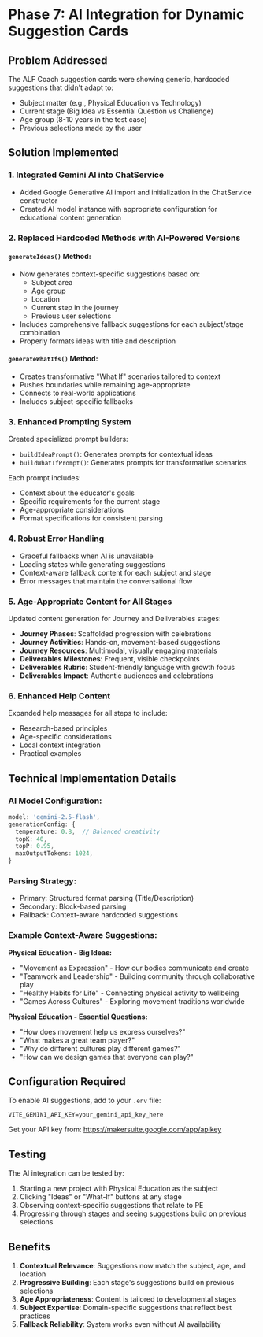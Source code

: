 # Phase 7: AI Integration for Dynamic Suggestion Cards

## Problem Addressed
The ALF Coach suggestion cards were showing generic, hardcoded suggestions that didn't adapt to:
- Subject matter (e.g., Physical Education vs Technology)
- Current stage (Big Idea vs Essential Question vs Challenge)
- Age group (8-10 years in the test case)
- Previous selections made by the user

## Solution Implemented

### 1. **Integrated Gemini AI into ChatService**
- Added Google Generative AI import and initialization in the ChatService constructor
- Created AI model instance with appropriate configuration for educational content generation

### 2. **Replaced Hardcoded Methods with AI-Powered Versions**

#### `generateIdeas()` Method:
- Now generates context-specific suggestions based on:
  - Subject area
  - Age group
  - Location
  - Current step in the journey
  - Previous user selections
- Includes comprehensive fallback suggestions for each subject/stage combination
- Properly formats ideas with title and description

#### `generateWhatIfs()` Method:
- Creates transformative "What If" scenarios tailored to context
- Pushes boundaries while remaining age-appropriate
- Connects to real-world applications
- Includes subject-specific fallbacks

### 3. **Enhanced Prompting System**

Created specialized prompt builders:
- `buildIdeaPrompt()`: Generates prompts for contextual ideas
- `buildWhatIfPrompt()`: Generates prompts for transformative scenarios

Each prompt includes:
- Context about the educator's goals
- Specific requirements for the current stage
- Age-appropriate considerations
- Format specifications for consistent parsing

### 4. **Robust Error Handling**
- Graceful fallbacks when AI is unavailable
- Loading states while generating suggestions
- Context-aware fallback content for each subject and stage
- Error messages that maintain the conversational flow

### 5. **Age-Appropriate Content for All Stages**

Updated content generation for Journey and Deliverables stages:
- **Journey Phases**: Scaffolded progression with celebrations
- **Journey Activities**: Hands-on, movement-based suggestions
- **Journey Resources**: Multimodal, visually engaging materials
- **Deliverables Milestones**: Frequent, visible checkpoints
- **Deliverables Rubric**: Student-friendly language with growth focus
- **Deliverables Impact**: Authentic audiences and celebrations

### 6. **Enhanced Help Content**
Expanded help messages for all steps to include:
- Research-based principles
- Age-specific considerations
- Local context integration
- Practical examples

## Technical Implementation Details

### AI Model Configuration:
```typescript
model: 'gemini-2.5-flash',
generationConfig: {
  temperature: 0.8,  // Balanced creativity
  topK: 40,
  topP: 0.95,
  maxOutputTokens: 1024,
}
```

### Parsing Strategy:
- Primary: Structured format parsing (Title/Description)
- Secondary: Block-based parsing
- Fallback: Context-aware hardcoded suggestions

### Example Context-Aware Suggestions:

**Physical Education - Big Ideas:**
- "Movement as Expression" - How our bodies communicate and create
- "Teamwork and Leadership" - Building community through collaborative play
- "Healthy Habits for Life" - Connecting physical activity to wellbeing
- "Games Across Cultures" - Exploring movement traditions worldwide

**Physical Education - Essential Questions:**
- "How does movement help us express ourselves?"
- "What makes a great team player?"
- "Why do different cultures play different games?"
- "How can we design games that everyone can play?"

## Configuration Required

To enable AI suggestions, add to your `.env` file:
```
VITE_GEMINI_API_KEY=your_gemini_api_key_here
```

Get your API key from: https://makersuite.google.com/app/apikey

## Testing

The AI integration can be tested by:
1. Starting a new project with Physical Education as the subject
2. Clicking "Ideas" or "What-If" buttons at any stage
3. Observing context-specific suggestions that relate to PE
4. Progressing through stages and seeing suggestions build on previous selections

## Benefits

1. **Contextual Relevance**: Suggestions now match the subject, age, and location
2. **Progressive Building**: Each stage's suggestions build on previous selections
3. **Age Appropriateness**: Content is tailored to developmental stages
4. **Subject Expertise**: Domain-specific suggestions that reflect best practices
5. **Fallback Reliability**: System works even without AI availability